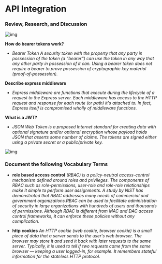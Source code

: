 # API Integration

### Review, Research, and Discussion

![img](https://nl.devoteam.com/wp-content/uploads/sites/13/2021/05/api-proxy-pattern.png)

**How do bearer tokens work?**

* *Bearer Token A security token with the property that any party in possession of the token (a “bearer”) can use the token in any way that any other party in possession of it can. Using a bearer token does not require a bearer to prove possession of cryptographic key material (proof-of-possession).*

**Describe express middleware**

 * *Express middleware are functions that execute during the lifecycle of a request to the Express server. Each middleware has access to the HTTP request and response for each route (or path) it's attached to. In fact, Express itself is compromised wholly of middleware functions.*

**What is a JWT?**

 * *JSON Web Token is a proposed Internet standard for creating data with optional signature and/or optional encryption whose payload holds JSON that asserts some number of claims. The tokens are signed either using a private secret or a public/private key.*

![img](https://siteplus.com/src/public/images/custom-integration.svg)

### Document the following Vocabulary Terms

* **role based access control** *(RBAC) is a policy-neutral access-control mechanism defined around roles and privileges. The components of RBAC such as role-permissions, user-role and role-role relationships make it simple to perform user assignments. A study by NIST has demonstrated that RBAC addresses many needs of commercial and government organizations.RBAC can be used to facilitate administration of security in large organizations with hundreds of users and thousands of permissions. Although RBAC is different from MAC and DAC access control frameworks, it can enforce these policies without any complication.*

* **http cookies** *An HTTP cookie (web cookie, browser cookie) is a small piece of data that a server sends to the user's web browser. The browser may store it and send it back with later requests to the same server. Typically, it is used to tell if two requests came from the same browser — keeping a user logged-in, for example. It remembers stateful information for the stateless HTTP protocol.*